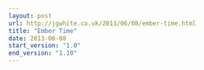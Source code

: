 ```yaml
---
layout: post
url: http://jgwhite.co.uk/2013/06/08/ember-time.html
title: "Ember Time"
date: 2013-06-08
start_version: "1.0"
end_version: "1.10"
---
```

